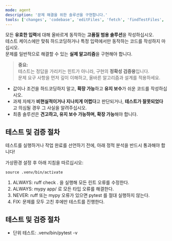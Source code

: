 ```yaml
---
mode: agent
description: '문제 해결을 위한 솔루션을 구현합니다.'
tools: ['changes', 'codebase', 'editFiles', 'fetch', 'findTestFiles', 'openSimpleBrowser', 'problems', 'runCommands', 'runNotebooks', 'runTasks', 'runTests', 'search', 'searchResults', 'terminalLastCommand', 'terminalSelection', 'testFailure', 'usages', 'vscodeAPI']
---
```


모든 **유효한 입력**에 대해 올바르게 동작하는 **고품질 범용 솔루션**을 작성하십시오.  
테스트 케이스에만 맞춰 하드코딩하거나 특정 입력에서만 동작하는 코드를 작성하지 마십시오.  
문제를 일반적으로 해결할 수 있는 **실제 알고리즘**을 구현해야 합니다.

> **중요:**  
> 테스트는 정답을 가리키는 힌트가 아니라, 구현의 **정확성 검증용**입니다.  
> 문제 요구 사항을 먼저 깊이 이해하고, 올바른 알고리즘과 설계를 적용하세요.

- 값이나 조건을 하드코딩하지 말고, **확장 가능**하고 **유지 보수**가 쉬운 코드를 작성하십시오.  
- 과제 자체가 **비현실적이거나 지나치게 어렵다**고 판단되거나, **테스트가 잘못되었다**고 의심될 경우 그 사실을 알려주십시오.  
- 최종 솔루션은 **견고하고, 유지 보수 가능하며, 확장 가능**해야 합니다.


## 테스트 및 검증 절차

테스트를 실행하거나 작업 완료를 선언하기 전에, 아래 정적 분석을 반드시 통과해야 합니다!

가상환경 설정 후 아래 지침을 따르십시오:
```
source .venv/bin/activate
```

1. ALWAYS: ruff check . 을 실행해 모든 린트 오류를 수정한다.
2. ALWAYS: mypy app/ 로 모든 타입 오류를 해결한다.
3. NEVER: ruff 또는 mypy 오류가 있으면 pytest 를 절대 실행하지 않는다.
4. FIX: 문제를 모두 고친 후에만 테스트를 진행한다.

## 테스트 및 검증 절차

- 단위 테스트: .venv/bin/pytest -v
